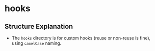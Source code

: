 # hooks

## Structure Explanation

- The `hooks` directory is for custom hooks (reuse or non-reuse is fine), using `camelCase` naming.
